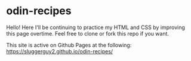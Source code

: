 # odin-recipes
Hello!
Here I'll be continuing to practice my HTML and CSS by 
improving this page overtime. Feel free to clone or fork this repo if you want.

This site is active on Github Pages at the following:
https://sluggerguy2.github.io/odin-recipes/